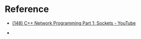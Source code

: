 # Reference

- [(148) C++ Network Programming Part 1: Sockets - YouTube](https://www.youtube.com/watch?v=gntyAFoZp-E)

- 